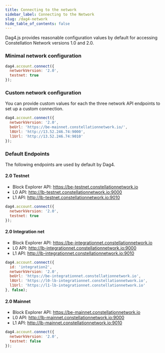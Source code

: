 ```yaml
---
title: Connecting to the network
sidebar_label: Connecting to the Network
slug: /dag4-network
hide_table_of_contents: false
---
```


Dag4.js provides reasonable configuration values by default for accessing Constellation Network versions 1.0 and 2.0. 

### Minimal network configuration 
```js
dag4.account.connect({
  networkVersion: '2.0',
  testnet: true
});
```

### Custom network configuration
You can provide custom values for each the three network API endpoints to set up a custom connection. 
```js
dag4.account.connect({
  networkVersion: '2.0',
  beUrl: 'https://be-mainnet.constellationnetwork.io/',
  l0Url: 'http://13.52.246.74:9000',
  l1Url: 'http://13.52.246.74:9010'
});
```

### Default Endpoints
The following endpoints are used by default by Dag4. 

#### 2.0 Testnet
- Block Explorer API: https://be-testnet.constellationnetwork.io
- L0 API: http://lb-testnet.constellationnetwork.io:9000
- L1 API: http://lb-testnet.constellationnetwork.io:9010

```js
dag4.account.connect({
  networkVersion: '2.0',
  testnet: true
});
```

#### 2.0 Integration net
- Block Explorer API: https://be-integrationnet.constellationnetwork.io
- L0 API: http://lb-integrationnet.constellationnetwork.io:9000
- L1 API: http://lb-integrationnet.constellationnetwork.io:9010

```js
dag4.account.connect({
  id: 'integration2',
  networkVersion: '2.0',
  beUrl: 'https://be-integrationnet.constellationnetwork.io',
  l0Url: 'https://l0-lb-integrationnet.constellationnetwork.io',
  l1Url: 'https://l1-lb-integrationnet.constellationnetwork.io'
}, false);
```

#### 2.0 Mainnet
- Block Explorer API: https://be-mainnet.constellationnetwork.io
- L0 API: http://lb-mainnet.constellationnetwork.io:9000
- L1 API: http://lb-mainnet.constellationnetwork.io:9010

```js
dag4.account.connect({
  networkVersion: '2.0',
  testnet: false
});
```
